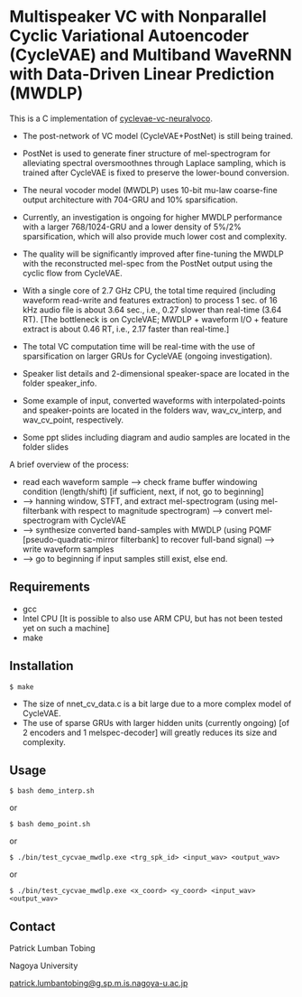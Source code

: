 # Multispeaker VC with Nonparallel Cyclic Variational Autoencoder (CycleVAE) and Multiband WaveRNN with Data-Driven Linear Prediction (MWDLP)


This is a C implementation of [cyclevae-vc-neuralvoco](https://github.com/patrickltobing/cyclevae-vc-neuralvoco).


* The post-network of VC model (CycleVAE+PostNet) is still being trained.
* PostNet is used to generate finer structure of mel-spectrogram for alleviating spectral oversmoothnes through Laplace sampling,
  which is trained after CycleVAE is fixed to preserve the lower-bound conversion.


* The neural vocoder model (MWDLP) uses 10-bit mu-law coarse-fine output architecture with 704-GRU and 10% sparsification.
* Currently, an investigation is ongoing for higher MWDLP performance with a larger 768/1024-GRU and a lower density of 5%/2% sparsification,
  which will also provide much lower cost and complexity.


* The quality will be significantly improved after fine-tuning the MWDLP with the reconstructed mel-spec from the PostNet output using the cyclic flow from CycleVAE.


* With a single core of 2.7 GHz CPU, the total time required (including waveform read-write and features extraction)
  to process 1 sec. of 16 kHz audio file is about 3.64 sec.,
  i.e., 0.27 slower than real-time (3.64 RT). [The bottleneck is on CycleVAE; MWDLP + waveform I/O + feature extract is about 0.46 RT, i.e., 2.17 faster than real-time.]
* The total VC computation time will be real-time with the use of sparsification on larger GRUs for CycleVAE (ongoing investigation).


* Speaker list details and 2-dimensional speaker-space are located in the folder speaker_info.
* Some example of input, converted waveforms with interpolated-points and speaker-points are located in the folders wav, wav_cv_interp, and wav_cv_point, respectively.
* Some ppt slides including diagram and audio samples are located in the folder slides


A brief overview of the process:
* read each waveform sample --> check frame buffer windowing condition (length/shift) [if sufficient, next, if not, go to beginning]
* --> hanning window, STFT, and extract mel-spectrogram (using mel-filterbank with respect to magnitude spectrogram) --> convert mel-spectrogram with CycleVAE
* --> synthesize converted band-samples with MWDLP (using PQMF [pseudo-quadratic-mirror filterbank] to recover full-band signal) --> write waveform samples
* --> go to beginning if input samples still exist, else end.


## Requirements

* gcc
* Intel CPU [It is possible to also use ARM CPU, but has not been tested yet on such a machine]
* make


## Installation

```
$ make
```
* The size of nnet_cv_data.c is a bit large due to a more complex model of CycleVAE.
* The use of sparse GRUs with larger hidden units (currently ongoing) [of 2 encoders and 1 melspec-decoder] will greatly reduces its size and complexity.


## Usage

```
$ bash demo_interp.sh
```
or
```
$ bash demo_point.sh
```
or
```
$ ./bin/test_cycvae_mwdlp.exe <trg_spk_id> <input_wav> <output_wav>
```
or
```
$ ./bin/test_cycvae_mwdlp.exe <x_coord> <y_coord> <input_wav> <output_wav>
```


## Contact

Patrick Lumban Tobing

Nagoya University

patrick.lumbantobing@g.sp.m.is.nagoya-u.ac.jp
